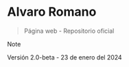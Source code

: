 # Alvaro Romano
> Página web - Repositorio oficial

>[!NOTE]
> Versión 2.0-beta - 23 de enero del 2024
